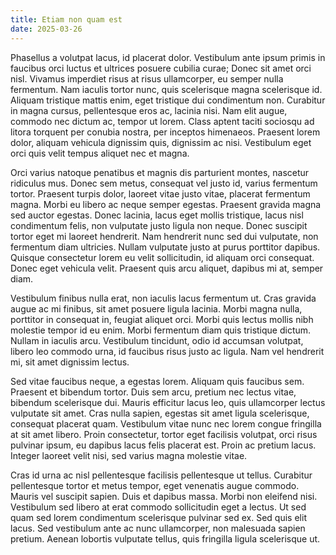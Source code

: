 ```yaml
---
title: Etiam non quam est
date: 2025-03-26
---
```


Phasellus a volutpat lacus, id placerat dolor. Vestibulum ante ipsum primis in faucibus orci luctus et ultrices posuere cubilia curae; Donec sit amet orci nisl. Vivamus imperdiet risus at risus ullamcorper, eu semper nulla fermentum. Nam iaculis tortor nunc, quis scelerisque magna scelerisque id. Aliquam tristique mattis enim, eget tristique dui condimentum non. Curabitur in magna cursus, pellentesque eros ac, lacinia nisi. Nam elit augue, commodo nec dictum ac, tempor ut lorem. Class aptent taciti sociosqu ad litora torquent per conubia nostra, per inceptos himenaeos. Praesent lorem dolor, aliquam vehicula dignissim quis, dignissim ac nisi. Vestibulum eget orci quis velit tempus aliquet nec et magna.

Orci varius natoque penatibus et magnis dis parturient montes, nascetur ridiculus mus. Donec sem metus, consequat vel justo id, varius fermentum tortor. Praesent turpis dolor, laoreet vitae justo vitae, placerat fermentum magna. Morbi eu libero ac neque semper egestas. Praesent gravida magna sed auctor egestas. Donec lacinia, lacus eget mollis tristique, lacus nisl condimentum felis, non vulputate justo ligula non neque. Donec suscipit tortor eget mi laoreet hendrerit. Nam hendrerit nunc sed dui vulputate, non fermentum diam ultricies. Nullam vulputate justo at purus porttitor dapibus. Quisque consectetur lorem eu velit sollicitudin, id aliquam orci consequat. Donec eget vehicula velit. Praesent quis arcu aliquet, dapibus mi at, semper diam.

Vestibulum finibus nulla erat, non iaculis lacus fermentum ut. Cras gravida augue ac mi finibus, sit amet posuere ligula lacinia. Morbi magna nulla, porttitor in consequat in, feugiat aliquet orci. Morbi quis lectus mollis nibh molestie tempor id eu enim. Morbi fermentum diam quis tristique dictum. Nullam in iaculis arcu. Vestibulum tincidunt, odio id accumsan volutpat, libero leo commodo urna, id faucibus risus justo ac ligula. Nam vel hendrerit mi, sit amet dignissim lectus.

Sed vitae faucibus neque, a egestas lorem. Aliquam quis faucibus sem. Praesent et bibendum tortor. Duis sem arcu, pretium nec lectus vitae, bibendum scelerisque dui. Mauris efficitur lacus leo, quis ullamcorper lectus vulputate sit amet. Cras nulla sapien, egestas sit amet ligula scelerisque, consequat placerat quam. Vestibulum vitae nunc nec lorem congue fringilla at sit amet libero. Proin consectetur, tortor eget facilisis volutpat, orci risus pulvinar ipsum, eu dapibus lacus felis placerat est. Proin ac pretium lacus. Integer laoreet velit nisi, sed varius magna molestie vitae.

Cras id urna ac nisl pellentesque facilisis pellentesque ut tellus. Curabitur pellentesque tortor et metus tempor, eget venenatis augue commodo. Mauris vel suscipit sapien. Duis et dapibus massa. Morbi non eleifend nisi. Vestibulum sed libero at erat commodo sollicitudin eget a lectus. Ut sed quam sed lorem condimentum scelerisque pulvinar sed ex. Sed quis elit lacus. Sed vestibulum ante ac nunc ullamcorper, non malesuada sapien pretium. Aenean lobortis vulputate tellus, quis fringilla ligula scelerisque ut.
